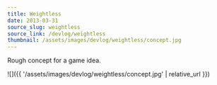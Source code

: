 ```yaml
---
title: Weightless
date: 2013-03-31
source_slug: weightless
source_link: /devlog/weightless
thumbnail: /assets/images/devlog/weightless/concept.jpg
---
```


Rough concept for a game idea.

![]({{ '/assets/images/devlog/weightless/concept.jpg' | relative_url }})
